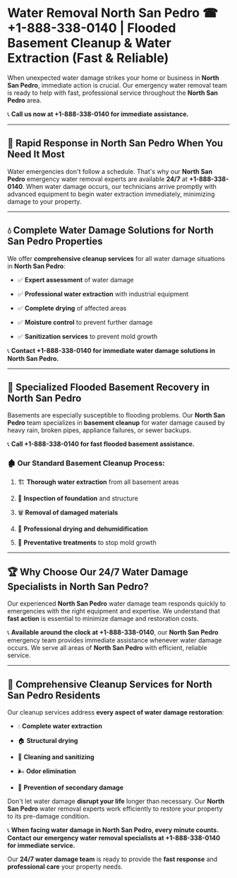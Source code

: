 # Water Removal North San Pedro ☎ +1-888-338-0140 | Flooded Basement Cleanup & Water Extraction (Fast & Reliable)

When unexpected water damage strikes your home or business in **North San Pedro**, immediate action is crucial. Our emergency water removal team is ready to help with fast, professional service throughout the **North San Pedro** area. 

📞 **Call us now at +1-888-338-0140 for immediate assistance.**
---
## 🚀 Rapid Response in North San Pedro When You Need It Most
Water emergencies don't follow a schedule. That's why our **North San Pedro** emergency water removal experts are available **24/7** at **+1-888-338-0140**. When water damage occurs, our technicians arrive promptly with advanced equipment to begin water extraction immediately, minimizing damage to your property.
---
## 💧 Complete Water Damage Solutions for North San Pedro Properties
We offer **comprehensive cleanup services** for all water damage situations in **North San Pedro**:
- ✅ **Expert assessment** of water damage  
- ✅ **Professional water extraction** with industrial equipment  
- ✅ **Complete drying** of affected areas  
- ✅ **Moisture control** to prevent further damage  
- ✅ **Sanitization services** to prevent mold growth  
📞 **Contact +1-888-338-0140 for immediate water damage solutions in North San Pedro.**
---
## 🌊 Specialized Flooded Basement Recovery in North San Pedro
Basements are especially susceptible to flooding problems. Our **North San Pedro** team specializes in **basement cleanup** for water damage caused by heavy rain, broken pipes, appliance failures, or sewer backups. 
📞 **Call +1-888-338-0140 for fast flooded basement assistance.**
### 🏚️ Our Standard Basement Cleanup Process:
1. 🏗️ **Thorough water extraction** from all basement areas  
2. 🔎 **Inspection of foundation** and structure  
3. 🗑️ **Removal of damaged materials**  
4. 💨 **Professional drying and dehumidification**  
5. 🚫 **Preventative treatments** to stop mold growth  
---
## 🏆 Why Choose Our 24/7 Water Damage Specialists in North San Pedro?
Our experienced **North San Pedro** water damage team responds quickly to emergencies with the right equipment and expertise. We understand that **fast action** is essential to minimize damage and restoration costs.
📞 **Available around the clock at +1-888-338-0140**, our **North San Pedro** emergency team provides immediate assistance whenever water damage occurs. We serve all areas of **North San Pedro** with efficient, reliable service.
---
## 🧹 Comprehensive Cleanup Services for North San Pedro Residents
Our cleanup services address **every aspect of water damage restoration**:
- 💧 **Complete water extraction**  
- 🏠 **Structural drying**  
- 🧼 **Cleaning and sanitizing**  
- 🌬️ **Odor elimination**  
- 🚫 **Prevention of secondary damage**  
Don't let water damage **disrupt your life** longer than necessary. Our **North San Pedro** water removal experts work efficiently to restore your property to its pre-damage condition.
📞 **When facing water damage in North San Pedro, every minute counts. Contact our emergency water removal specialists at +1-888-338-0140 for immediate service.**
Our **24/7 water damage team** is ready to provide the **fast response** and **professional care** your property needs.
